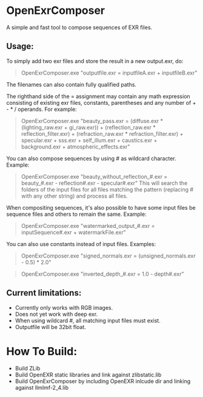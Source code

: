 # OpenExrComposer
A simple and fast tool to compose sequences of EXR files.

## Usage:

To simply add two exr files and store the result in a new output.exr, do:
> OpenExrComposer.exe "outputfile.exr = inputfileA.exr + inputfileB.exr"

The filenames can also contain fully qualified paths.

The righthand side of the = assignment may contain any math expression consisting of existing exr files, constants, parentheses and any number of + - * / operands. For example:
> OpenExrComposer.exe "beauty_pass.exr = (diffuse.exr * (lighting_raw.exr + gi_raw.exr)) + (reflection_raw.exr * reflection_filter.exr) + (refraction_raw.exr * refraction_filter.exr) + specular.exr + sss.exr + self_illum.exr + caustics.exr + background.exr + atmospheric_effects.exr"

You can also compose sequences by using # as wildcard character. Example:
> OpenExrComposer.exe "beauty_without_reflection_#.exr = beauty_#.exr - reflection#.exr - specular#.exr"
This will search the folders of the input files for all files matching the pattern (replacing # with any other string) and process all files.

When compositing sequences, it's also possible to have some input files be sequence files and others to remain the same. Example:
> OpenExrComposer.exe "watermarked_output_#.exr = inputSequence#.exr + watermarkFile.exr"

You can also use constants instead of input files. Examples:
> OpenExrComposer.exe "signed_normals.exr = (unsigned_normals.exr - 0.5) * 2.0"

> OpenExrComposer.exe "inverted_depth_#.exr = 1.0 - depth#.exr"

## Current limitations:
- Currently only works with RGB images.
- Does not yet work with deep exr.
- When using wildcard #, all matching input files must exist.
- Outputfile will be 32bit float.

# How To Build:
- Build ZLib
- Build OpenEXR static libraries and link against zlibstatic.lib
- Build OpenExrComposer by including OpenEXR inlcude dir and linking against IlmImf-2_4.lib
